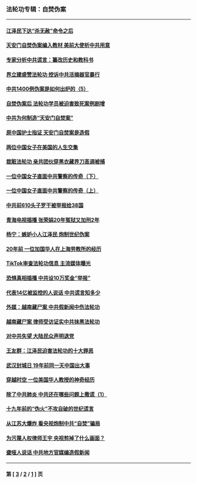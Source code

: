 ### 法轮功专辑：自焚伪案
---
#### [江泽民下达“杀无赦”命令之后](../../pages/nf5562/n13878084.md?03080430) 
#### [天安门自焚伪案编入教材 美前大使析中共用意](../../pages/nf5562/n13791932.md?03080430) 
#### [专家分析中共谎言：纂改历史和教科书](../../pages/nf5562/n13781542.md?03080430) 
#### [界立建盛赞法轮功 控诉中共活摘器官暴行](../../pages/nf5562/n13781971.md?03080430) 
#### [中共1400例伪案是如何出炉的（5）](../../pages/nf5562/n13226831.md?03080430) 
#### [自焚伪案后 法轮功学员被迫害致死案例剧增](../../pages/nf5562/n13190600.md?03080430) 
#### [中共为何制造“天安门自焚案”](../../pages/nf5562/n13183270.md?03080430) 
#### [原中国护士指证 天安门自焚案是造假](../../pages/nf5562/n13172289.md?03080430) 
#### [两位中国女子在美国的人生交集](../../pages/nf5562/n13156138.md?03080430) 
#### [栽赃法轮功 亲共团伙穿黑衣藏界刀高调被捕](../../pages/nf5562/n13073780.md?03080430) 
#### [一位中国女子直面中共警察的传奇（下）](../../pages/nf5562/n12989706.md?03080430) 
#### [一位中国女子直面中共警察的传奇（上）](../../pages/nf5562/n12985072.md?03080430) 
#### [中共前610头子罗干被举报给38国](../../pages/nf5562/n12975419.md?03080430) 
#### [青海电视插播 张荣娟20年冤狱又加刑2年](../../pages/nf5562/n12738166.md?03080430) 
#### [杨宁：嫉妒小人江泽民 炮制世纪伪案](../../pages/nf5562/n12724108.md?03080430) 
#### [20年前 一位加国华人在上海劳教所的经历](../../pages/nf5562/n12707932.md?03080430) 
#### [TikTok审查法轮功信息 主流媒体曝光](../../pages/nf5562/n12362336.md?03080430) 
#### [恐惧真相插播 中共设10万奖金“举报”](../../pages/nf5562/n12306396.md?03080430) 
#### [代表14亿被监控的人说话 中共谎言知多少](../../pages/nf5562/n12297484.md?03080430) 
#### [外媒：越南藏尸案 中共假新闻中伤法轮功](../../pages/nf5562/n12264411.md?03080430) 
#### [越南藏尸案 律师受访证实中共抹黑法轮功](../../pages/nf5562/n12261878.md?03080430) 
#### [对中共失望 大陆民众声明退党](../../pages/nf5562/n12187315.md?03080430) 
#### [王友群：江泽民迫害法轮功的十大罪恶](../../pages/nf5562/n12169074.md?03080430) 
#### [武汉封城日 19年前同一天中国出大事](../../pages/nf5562/n12150901.md?03080430) 
#### [穿越时空  一位美国华人教授的神奇经历](../../pages/nf5562/n12097460.md?03080430) 
#### [除了中共肺炎 中共还在哪些问题上撒谎（1）](../../pages/nf5562/n11955770.md?03080430) 
#### [十九年前的“伪火”不攻自破的世纪谎言](../../pages/nf5562/n11813238.md?03080430) 
#### [从江苏大爆炸 看央视炮制中共“自焚”骗局](../../pages/nf5562/n11140275.md?03080430) 
#### [为污蔑人权律师王宇 央视剪掉了什么画面？](../../pages/nf5562/n11130142.md?03080430) 
#### [聋哑人说话 中共地方官媒编造假新闻](../../pages/nf5562/n11006067.md?03080430) 

---
#### 第 [ [3](./3.md?03080430) / [2](./2.md?03080430) / [1](./1.md?03080430) ] 页
